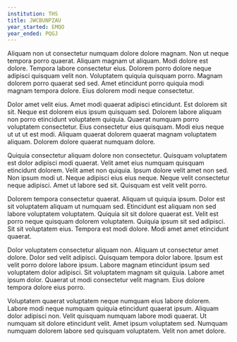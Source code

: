 ```yaml
---
institution: THS
title: JWCBUNPZAU
year_started: EMQO
year_ended: PQGJ
---
```


Aliquam non ut consectetur numquam dolore dolore magnam. Non ut neque tempora porro quaerat. Aliquam magnam ut aliquam. Modi dolore est dolore. Tempora labore consectetur eius. Dolorem porro dolore neque adipisci quisquam velit non. Voluptatem quiquia quisquam porro. Magnam dolorem porro quaerat sed sed. Amet etincidunt porro quiquia modi magnam tempora dolore. Eius dolorem modi neque consectetur.

Dolor amet velit eius. Amet modi quaerat adipisci etincidunt. Est dolorem sit sit. Neque est dolorem eius ipsum quisquam sed. Dolorem labore aliquam non porro etincidunt voluptatem quiquia. Quaerat numquam porro voluptatem consectetur. Eius consectetur eius quisquam. Modi eius neque ut ut ut est modi. Aliquam quaerat dolorem quaerat magnam voluptatem aliquam. Dolorem dolore quaerat numquam dolore.

Quiquia consectetur aliquam dolore non consectetur. Quisquam voluptatem est dolor adipisci modi quaerat. Velit amet eius numquam quisquam etincidunt dolorem. Velit amet non quiquia. Ipsum dolore velit amet non sed. Non ipsum modi ut. Neque adipisci eius eius neque. Neque velit consectetur neque adipisci. Amet ut labore sed sit. Quisquam est velit velit porro.

Dolorem tempora consectetur quaerat. Aliquam ut quiquia ipsum. Dolor est sit voluptatem aliquam ut numquam sed. Etincidunt est aliquam non sed labore voluptatem voluptatem. Quiquia sit sit dolore quaerat est. Velit est porro neque quisquam dolorem voluptatem. Quiquia ipsum sit sed adipisci. Sit sit voluptatem eius. Tempora est modi dolore. Modi amet amet etincidunt quaerat.

Dolor voluptatem consectetur aliquam non. Aliquam ut consectetur amet dolore. Dolor sed velit adipisci. Quisquam tempora dolor labore. Ipsum est velit porro dolore labore ipsum. Labore magnam etincidunt ipsum sed voluptatem dolor adipisci. Sit voluptatem magnam sit quiquia. Labore amet ipsum dolor. Quaerat ut modi consectetur velit magnam. Eius dolore tempora dolore eius porro.

Voluptatem quaerat voluptatem neque numquam eius labore dolorem. Labore modi neque numquam quiquia etincidunt quaerat ipsum. Aliquam dolor adipisci non. Velit quisquam numquam labore modi quaerat. Ut numquam sit dolore etincidunt velit. Amet ipsum voluptatem sed. Numquam numquam dolorem labore sed quisquam voluptatem. Velit non amet dolore.
    